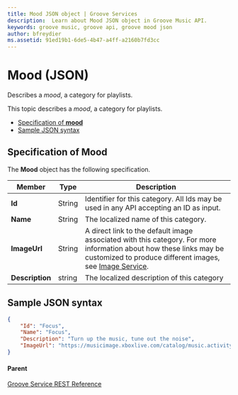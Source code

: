 ```yaml
---
title: Mood JSON object | Groove Services
description:  Learn about Mood JSON object in Groove Music API.
keywords: groove music, groove api, groove mood json
author: bfreydier
ms.assetid: 91ed19b1-6de5-4b47-a4ff-a2160b7fd3cc
---
```


# Mood (JSON)
Describes a *mood*, a category for playlists.

This topic describes a *mood*, a category for playlists.

-   [Specification of **mood**](#specification-of-mood)
-   [Sample JSON syntax](#sample-json-syntax)

## Specification of Mood
The **Mood** object has the following specification.

| **Member**            | **Type**                                                             | **Description**                                                                                                                                                                                                                                                                                                                                |
|-----------------------|----------------------------------------------------------------------|------------------------------------------------------------------------------------------------------------------------------------------------------------------------------------------------------------------------------------------------------------------------------------------------------------------------------------------------|
| **Id**                | String                                                               | Identifier for this category. All Ids may be used in any API accepting an ID as input.                                                                                                                                                                                             |
| **Name**              | String                                                               | The localized name of this category.                                                                                                                                                                                                                                                                                                             |
| **ImageUrl**          | String                                                               | A direct link to the default image associated with this category. For more information about how these links may be customized to produce different images, see [Image Service](../Using-the-Groove-RESTful-Services/Image-Service.md).                                                                                                                |
| **Description**       | string                                                               | The localized description of this category                                                                                                                                                                                                                                                                                                                          |

## Sample JSON syntax
```json
{
    "Id": "Focus",
    "Name": "Focus",
    "Description": "Turn up the music, tune out the noise",
    "ImageUrl": "https://musicimage.xboxlive.com/catalog/music.activity.Focus/image?locale=en-US"
}
```

#### Parent
[Groove Service REST Reference](overview.md)
